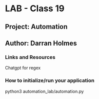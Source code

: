 # LAB - Class 19

## Project: Automation

## Author: Darran Holmes

### Links and Resources

Chatgpt for regex

### How to initialize/run your application

python3 automation_lab/automation.py
